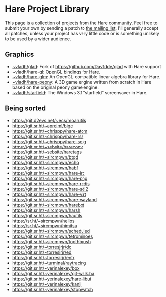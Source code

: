 # Hare Project Library

This page is a collection of projects from the Hare community. Feel free to
submit your own by sending a patch to
[the mailing list](https://lists.sr.ht/~vladh/hare-project-library). I'll generally accept all
patches, unless your project has very little code or is something unlikely
to be used by a wider audience.

## Graphics

* [~vladh/glad](https://git.sr.ht/~vladh/glad): Fork of https://github.com/Dav1dde/glad with Hare support
* [~vladh/hare-gl](https://sr.ht/~vladh/hare-gl): OpenGL bindings for Hare.
* [~vladh/hare-glm](https://sr.ht/~vladh/hare-glm): An OpenGL-compatible linear algebra library for Hare.
* [~vladh/hare-peony](https://sr.ht/~vladh/hare-peony): A 3D game engine written from scratch in Hare based on the original peony game engine.
* [~vladh/starfield](https://sr.ht/~vladh/starfield): The Windows 3.1 “starfield” screensaver in Hare.

## Being sorted

* https://git.d2evs.net/~ecs/moarutils
* https://git.sr.ht/~apreiml/bigc
* https://git.sr.ht/~chrisppy/hare-atom
* https://git.sr.ht/~chrisppy/hare-rss
* https://git.sr.ht/~chrisppy/hare-scfg
* https://git.sr.ht/~sebsite/hareconv
* https://git.sr.ht/~sebsite/haretags
* https://git.sr.ht/~sircmpwn/btqd
* https://git.sr.ht/~sircmpwn/echo
* https://git.sr.ht/~sircmpwn/habf
* https://git.sr.ht/~sircmpwn/hare-irc
* https://git.sr.ht/~sircmpwn/hare-png
* https://git.sr.ht/~sircmpwn/hare-redis
* https://git.sr.ht/~sircmpwn/hare-sdl2
* https://git.sr.ht/~sircmpwn/hare-virt
* https://git.sr.ht/~sircmpwn/hare-wayland
* https://git.sr.ht/~sircmpwn/harebot
* https://git.sr.ht/~sircmpwn/harsh
* https://git.sr.ht/~sircmpwn/hautils
* https://sr.ht/~sircmpwn/helios
* https://sr.ht/~sircmpwn/himitsu
* https://git.sr.ht/~sircmpwn/scheduled
* https://git.sr.ht/~sircmpwn/tetrominoes
* https://git.sr.ht/~sircmpwn/toothbrush
* https://git.sr.ht/~torresjrjr/dc
* https://git.sr.ht/~torresjrjr/ed
* https://git.sr.ht/~torresjrjr/entr
* https://git.sr.ht/~turminal/raytracing
* https://git.sr.ht/~yerinalexey/box
* https://git.sr.ht/~yerinalexey/git-walk.ha
* https://git.sr.ht/~yerinalexey/hare-libui
* https://git.sr.ht/~yerinalexey/kanji
* https://git.sr.ht/~yerinalexey/stopwatch
